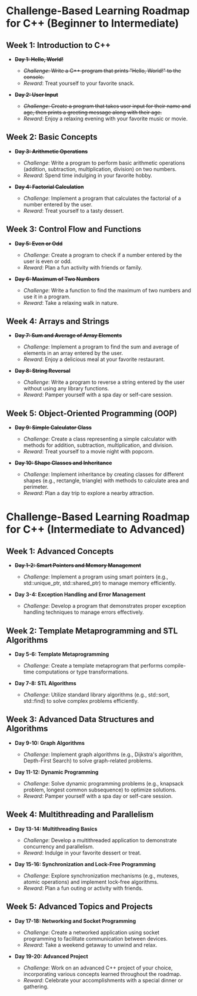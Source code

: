 # Challenge-Based Learning Roadmap for C++ (Beginner to Intermediate)

## Week 1: Introduction to C++

- ~~**Day 1: Hello, World!**~~
  - ~~*Challenge*: Write a C++ program that prints "Hello, World!" to the console.~~
  - *Reward*: Treat yourself to your favorite snack.

- ~~**Day 2: User Input**~~
  - ~~*Challenge*: Create a program that takes user input for their name and age, then prints a greeting message along with their age.~~
  - *Reward*: Enjoy a relaxing evening with your favorite music or movie.

## Week 2: Basic Concepts

- ~~**Day 3: Arithmetic Operations**~~
  - *Challenge*: Write a program to perform basic arithmetic operations (addition, subtraction, multiplication, division) on two numbers.
  - *Reward*: Spend time indulging in your favorite hobby.

- ~~**Day 4: Factorial Calculation**~~
  - *Challenge*: Implement a program that calculates the factorial of a number entered by the user.
  - *Reward*: Treat yourself to a tasty dessert.

## Week 3: Control Flow and Functions

- ~~**Day 5: Even or Odd**~~
  - *Challenge*: Create a program to check if a number entered by the user is even or odd.
  - *Reward*: Plan a fun activity with friends or family.

- ~~**Day 6: Maximum of Two Numbers**~~
  - *Challenge*: Write a function to find the maximum of two numbers and use it in a program.
  - *Reward*: Take a relaxing walk in nature.

## Week 4: Arrays and Strings

- ~~**Day 7: Sum and Average of Array Elements**~~
  - *Challenge*: Implement a program to find the sum and average of elements in an array entered by the user.
  - *Reward*: Enjoy a delicious meal at your favorite restaurant.

- ~~**Day 8: String Reversal**~~
  - *Challenge*: Write a program to reverse a string entered by the user without using any library functions.
  - *Reward*: Pamper yourself with a spa day or self-care session.

## Week 5: Object-Oriented Programming (OOP)

- ~~**Day 9: Simple Calculator Class**~~
  - *Challenge*: Create a class representing a simple calculator with methods for addition, subtraction, multiplication, and division.
  - *Reward*: Treat yourself to a movie night with popcorn.

- ~~**Day 10: Shape Classes and Inheritance**~~
  - *Challenge*: Implement inheritance by creating classes for different shapes (e.g., rectangle, triangle) with methods to calculate area and perimeter.
  - *Reward*: Plan a day trip to explore a nearby attraction.

# Challenge-Based Learning Roadmap for C++ (Intermediate to Advanced)

## Week 1: Advanced Concepts

- ~~**Day 1-2: Smart Pointers and Memory Management**~~
  - *Challenge*: Implement a program using smart pointers (e.g., std::unique_ptr, std::shared_ptr) to manage memory efficiently.

- **Day 3-4: Exception Handling and Error Management**
  - *Challenge*: Develop a program that demonstrates proper exception handling techniques to manage errors effectively.

## Week 2: Template Metaprogramming and STL Algorithms

- **Day 5-6: Template Metaprogramming**
  - *Challenge*: Create a template metaprogram that performs compile-time computations or type transformations.

- **Day 7-8: STL Algorithms**
  - *Challenge*: Utilize standard library algorithms (e.g., std::sort, std::find) to solve complex problems efficiently.

## Week 3: Advanced Data Structures and Algorithms

- **Day 9-10: Graph Algorithms**
  - *Challenge*: Implement graph algorithms (e.g., Dijkstra's algorithm, Depth-First Search) to solve graph-related problems.

- **Day 11-12: Dynamic Programming**
  - *Challenge*: Solve dynamic programming problems (e.g., knapsack problem, longest common subsequence) to optimize solutions.
  - *Reward*: Pamper yourself with a spa day or self-care session.

## Week 4: Multithreading and Parallelism

- **Day 13-14: Multithreading Basics**
  - *Challenge*: Develop a multithreaded application to demonstrate concurrency and parallelism.
  - *Reward*: Indulge in your favorite dessert or treat.

- **Day 15-16: Synchronization and Lock-Free Programming**
  - *Challenge*: Explore synchronization mechanisms (e.g., mutexes, atomic operations) and implement lock-free algorithms.
  - *Reward*: Plan a fun outing or activity with friends.

## Week 5: Advanced Topics and Projects

- **Day 17-18: Networking and Socket Programming**
  - *Challenge*: Create a networked application using socket programming to facilitate communication between devices.
  - *Reward*: Take a weekend getaway to unwind and relax.

- **Day 19-20: Advanced Project**
  - *Challenge*: Work on an advanced C++ project of your choice, incorporating various concepts learned throughout the roadmap.
  - *Reward*: Celebrate your accomplishments with a special dinner or gathering.

